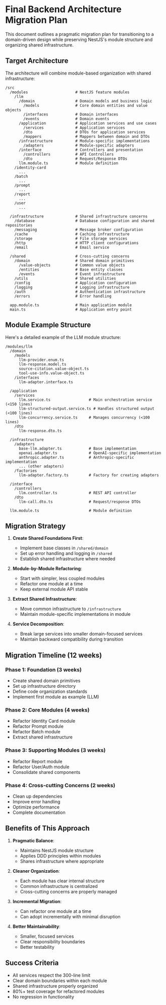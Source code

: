 # Final Backend Architecture Migration Plan

This document outlines a pragmatic migration plan for transitioning to a domain-driven design while preserving NestJS's module structure and organizing shared infrastructure.

## Target Architecture

The architecture will combine module-based organization with shared infrastructure:

```
/src
  /modules                     # NestJS feature modules
    /llm
      /domain                  # Domain models and business logic
        /models                # Core domain entities and value objects 
        /interfaces            # Domain interfaces
        /events                # Domain events
      /application             # Application services and use cases
        /services              # Application services
        /dto                   # DTOs for application services
        /mappers               # Mappers between domain and DTOs
      /infrastructure          # Module-specific implementations
        /adapters              # Module-specific adapters
      /interface               # Controllers and presentation
        /controllers           # API Controllers
        /dto                   # Request/Response DTOs
      llm.module.ts            # Module definition
    /identity-card
      ...
    /batch
      ...
    /prompt
      ...
    /report
      ...
    /user
      ...
      
  /infrastructure              # Shared infrastructure concerns
    /database                  # Database configuration and shared repositories
    /messaging                 # Message broker configuration
    /cache                     # Caching infrastructure
    /storage                   # File storage services
    /http                      # HTTP client configurations
    /email                     # Email service
    
  /shared                      # Cross-cutting concerns
    /domain                    # Shared domain primitives
      /value-objects           # Common value objects
      /entities                # Base entity classes
      /events                  # Event infrastructure
    /utils                     # Shared utilities
    /config                    # Application configuration
    /logging                   # Logging infrastructure
    /auth                      # Authentication infrastructure
    /errors                    # Error handling
    
  app.module.ts                # Main application module
  main.ts                      # Application entry point
```

## Module Example Structure

Here's a detailed example of the LLM module structure:

```
/modules/llm
  /domain
    /models
      llm-provider.enum.ts
      llm-response.model.ts
      source-citation.value-object.ts
      tool-use-info.value-object.ts
    /interfaces
      llm-adapter.interface.ts
  
  /application
    /services
      llm.service.ts                 # Main orchestration service (<150 lines)
      llm-structured-output.service.ts # Handles structured output (<100 lines)
      llm-concurrency.service.ts     # Manages concurrency (<100 lines)
    /dto
      llm-response.dto.ts
  
  /infrastructure
    /adapters
      base-llm.adapter.ts            # Base implementation
      openai.adapter.ts              # OpenAI-specific implementation
      anthropic.adapter.ts           # Anthropic-specific implementation
      ... (other adapters)
    /factories
      llm-adapter.factory.ts         # Factory for creating adapters
  
  /interface
    /controllers
      llm.controller.ts              # REST API controller
    /dto
      llm-call.dto.ts                # Request/response DTOs
  
  llm.module.ts                      # Module definition
```

## Migration Strategy

1. **Create Shared Foundations First**:
   - Implement base classes in `/shared/domain`
   - Set up error handling and logging in `/shared`
   - Establish shared infrastructure where needed

2. **Module-by-Module Refactoring**:
   - Start with simpler, less coupled modules
   - Refactor one module at a time
   - Keep external module API stable

3. **Extract Shared Infrastructure**:
   - Move common infrastructure to `/infrastructure`
   - Maintain module-specific implementations in module
   
4. **Service Decomposition**:
   - Break large services into smaller domain-focused services
   - Maintain backward compatibility during transition

## Migration Timeline (12 weeks)

### Phase 1: Foundation (3 weeks)
- Create shared domain primitives
- Set up infrastructure directory
- Define code organization standards
- Implement first module as example (LLM)

### Phase 2: Core Modules (4 weeks)
- Refactor Identity Card module
- Refactor Prompt module
- Refactor Batch module
- Extract shared infrastructure

### Phase 3: Supporting Modules (3 weeks)
- Refactor Report module
- Refactor User/Auth module
- Consolidate shared components

### Phase 4: Cross-cutting Concerns (2 weeks)
- Clean up dependencies
- Improve error handling
- Optimize performance
- Complete documentation

## Benefits of This Approach

1. **Pragmatic Balance**:
   - Maintains NestJS module structure
   - Applies DDD principles within modules
   - Shares infrastructure where appropriate
   
2. **Cleaner Organization**:
   - Each module has clear internal structure
   - Common infrastructure is centralized
   - Cross-cutting concerns are properly managed
   
3. **Incremental Migration**:
   - Can refactor one module at a time
   - Can adopt incrementally with minimal disruption
   
4. **Better Maintainability**:
   - Smaller, focused services
   - Clear responsibility boundaries
   - Better testability

## Success Criteria

- All services respect the 300-line limit
- Clear domain boundaries within each module
- Shared infrastructure properly organized
- 80%+ test coverage for refactored modules
- No regression in functionality